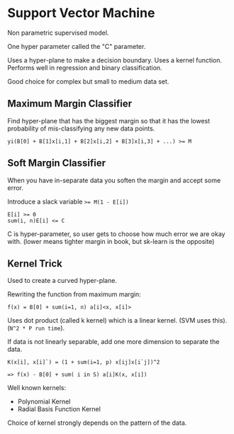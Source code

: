 # Support Vector Machine

Non parametric supervised model.

One hyper parameter called the "C" parameter.

Uses a hyper-plane to make a decision boundary. Uses a kernel function. Performs
well in regression and binary classification.

Good choice for complex but small to medium data set.

## Maximum Margin Classifier

Find hyper-plane that has the biggest margin so that it has the lowest probability
of mis-classifying any new data points.

```
yi(B[0] + B[1]x[i,1] + B[2]x[i,2] + B[3]x[i,3] + ...) >= M
```

## Soft Margin Classifier

When you have in-separate data you soften the margin and accept some error.

Introduce a slack variable `>= M(1 - E[i])`

```
E[i] >= 0
sum(i, n)E[i] <= C
```

C is hyper-parameter, so user gets to choose how much error we are okay with.
(lower means tighter margin in book, but sk-learn is the opposite)

## Kernel Trick

Used to create a curved hyper-plane.

Rewriting the function from maximum margin:

```
f(x) = B[0] + sum(i=1, n) a[i]<x, x[i]>
```

Uses dot product (called k kernel) which is a linear kernel. (SVM uses this).
(`N^2 * P run time`).

If data is not linearly separable, add one more dimension to separate the data.

```
K(x[i], x[i]`) = (1 + sum(i=1, p) x[ij]x[i`j])^2

=> f(x) - B[0] + sum( i in S) a[i]K(x, x[i])
```

Well known kernels:

- Polynomial Kernel
- Radial Basis Function Kernel

Choice of kernel strongly depends on the pattern of the data.
